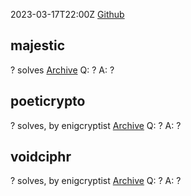 2023-03-17T22:00Z
[Github](https://github.com/b01lers/b01lers-ctf-2023-public)
## majestic
? solves
[Archive](https://github.com/b01lers/b01lers-ctf-2023-public/tree/main/crypto/majestic)
Q: ?
A: ?
## poeticrypto
? solves, by enigcryptist
[Archive](https://github.com/b01lers/b01lers-ctf-2023-public/tree/main/crypto/poeticryptohttps://github.com/b01lers/b01lers-ctf-2023-public/tree/main/crypto/poeticrypto)
Q: ?
A: ?

## voidciphr
? solves, by enigcryptist
[Archive](https://github.com/b01lers/b01lers-ctf-2023-public/tree/main/crypto/voidciphr)
Q: ?
A: ?